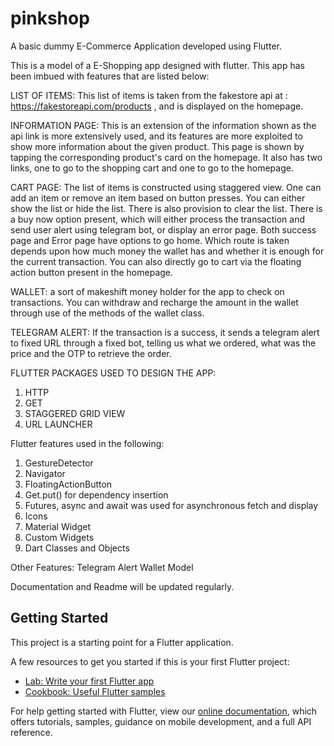 # pinkshop

A basic dummy E-Commerce Application developed using Flutter. 

This is a model of a E-Shopping app designed with flutter. This app has been imbued with features that are listed below:

LIST OF ITEMS:
This list of items is taken from the fakestore api at : https://fakestoreapi.com/products , and is displayed on the homepage. 

INFORMATION PAGE:
This is an extension of the information shown as the api link is more extensively used, and its features are more exploited to show more information about the given product. This page is shown by tapping the corresponding product's card on the homepage. It also has two links, one to go to the shopping cart and one to go to the homepage. 

CART PAGE:
The list of items is constructed using staggered view. One can add an item or remove an item based on button presses. You can either show the list or hide the list. There is also provision to clear the list. There is a buy now option present, which will either process the transaction and send user alert using telegram bot, or display an error page. Both success page and Error page have options to go home. Which route is taken depends upon how much money the wallet has and whether it is enough for the current transaction. You can also directly go to cart via the floating action button present in the homepage.

WALLET:
a sort of makeshift money holder for the app to check on transactions. You can withdraw and recharge the amount in the wallet through use of the methods of the wallet class.

TELEGRAM ALERT:
If the transaction is a success, it sends a telegram alert to fixed URL through a fixed bot, telling us what we ordered, what was the price and the OTP to retrieve the order.

FLUTTER PACKAGES USED TO DESIGN THE APP:
1. HTTP
2. GET
3. STAGGERED GRID VIEW
4. URL LAUNCHER

Flutter features used in the following:
1. GestureDetector
2. Navigator
3. FloatingActionButton
4. Get.put() for dependency insertion
5. Futures, async and await was used for asynchronous fetch and display
6. Icons
7. Material Widget
8. Custom Widgets
9. Dart Classes and Objects

Other Features:
Telegram Alert
Wallet Model

Documentation and Readme will be updated regularly.

## Getting Started

This project is a starting point for a Flutter application.

A few resources to get you started if this is your first Flutter project:

- [Lab: Write your first Flutter app](https://flutter.dev/docs/get-started/codelab)
- [Cookbook: Useful Flutter samples](https://flutter.dev/docs/cookbook)

For help getting started with Flutter, view our
[online documentation](https://flutter.dev/docs), which offers tutorials,
samples, guidance on mobile development, and a full API reference.
